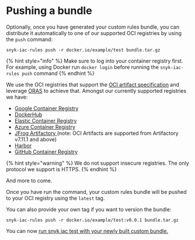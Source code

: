 # Pushing a bundle

Optionally, once you have generated your custom rules bundle, you can distribute it automatically to one of our supported OCI registries by using the `push` command:

```
snyk-iac-rules push -r docker.io/example/test bundle.tar.gz
```

{% hint style="info" %}
Make sure to log into your container registry first. For example, using Docker run `docker login` before running the `snyk-iac-rules push` command
{% endhint %}

We use the OCI registries that support the [OCI artifact specification](https://github.com/opencontainers/artifacts) and leverage [ORAS](https://github.com/deislabs/oras) to achieve that. Amongst our currently supported registries we have:

* [Google Container Registry](https://cloud.google.com/container-registry)
* [DockerHub](https://hub.docker.com)
* [Elastic Container Registry](https://aws.amazon.com/ecr/)
* [Azure Container Registry](https://azure.microsoft.com/en-us/services/container-registry/)
* [JFrog Artifactory ](https://www.jfrog.com/confluence/display/JFROG/Docker+Registry)(note: OCI Artifacts are supported from Artifactory v7.11.1 and above)
* [Harbor](https://goharbor.io)
* [GitHub Container Registry](https://docs.github.com/en/packages/working-with-a-github-packages-registry/working-with-the-container-registry)

{% hint style="warning" %}
We do not support insecure registries. The only protocol we support is HTTPS.
{% endhint %}

And more to come.

Once you have run the command, your custom rules bundle will be pushed to your OCI registry using the `latest` tag.

You can also provide your own tag if you want to version the bundle:

```
snyk-iac-rules push -r docker.io/example/test:v0.0.1 bundle.tar.gz
```

You can now [run snyk iac test with your newly built custom bundle.](../use-iac-custom-rules-with-cli/)
